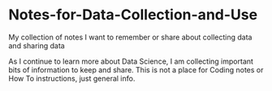 # Notes-for-Data-Collection-and-Use
My collection of notes I want to remember or share about collecting data and sharing data

As I continue to learn more about Data Science, I am collecting important bits of information to keep and share.
This is not a place for Coding notes or How To instructions, just general info.
